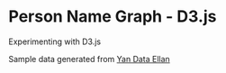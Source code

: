 # Person Name Graph - D3.js

Experimenting with D3.js

Sample data generated from [Yan Data Ellan](http://www.yandataellan.com/)